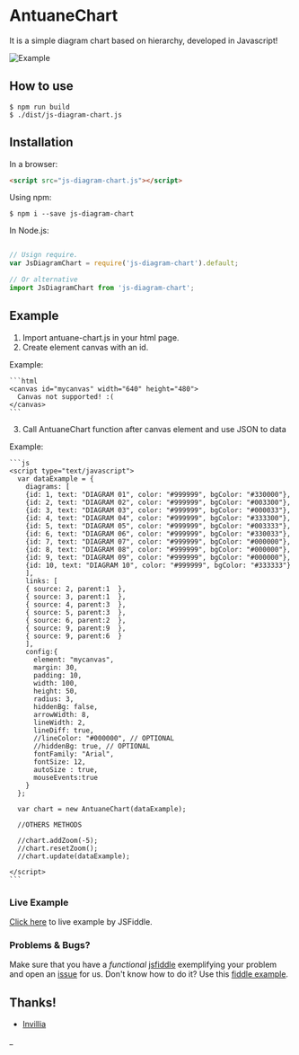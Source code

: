 # AntuaneChart

  It is a simple diagram chart based on hierarchy, developed in Javascript!

  ![Example](https://github.com/antuane/js-diagram-chart/raw/master/example.png)

## How to use

```shell
$ npm run build
$ ./dist/js-diagram-chart.js
```

## Installation

In a browser:
```html
<script src="js-diagram-chart.js"></script>
```

Using npm:
```shell
$ npm i --save js-diagram-chart
```

In Node.js:

```js

// Usign require.
var JsDiagramChart = require('js-diagram-chart').default;

// Or alternative
import JsDiagramChart from 'js-diagram-chart';

```
## Example

  1. Import antuane-chart.js in your html page.
  2. Create element canvas with an id.

  Example:

    ```html
    <canvas id="mycanvas" width="640" height="480">
      Canvas not supported! :(
    </canvas>
    ```

  3. Call AntuaneChart function after canvas element and use JSON to data

  Example:

    ```js
    <script type="text/javascript">
      var dataExample = {
        diagrams: [
        {id: 1, text: "DIAGRAM 01", color: "#999999", bgColor: "#330000"},
        {id: 2, text: "DIAGRAM 02", color: "#999999", bgColor: "#003300"},
        {id: 3, text: "DIAGRAM 03", color: "#999999", bgColor: "#000033"},
        {id: 4, text: "DIAGRAM 04", color: "#999999", bgColor: "#333300"},
        {id: 5, text: "DIAGRAM 05", color: "#999999", bgColor: "#003333"},
        {id: 6, text: "DIAGRAM 06", color: "#999999", bgColor: "#330033"},
        {id: 7, text: "DIAGRAM 07", color: "#999999", bgColor: "#000000"},
        {id: 8, text: "DIAGRAM 08", color: "#999999", bgColor: "#000000"},
        {id: 9, text: "DIAGRAM 09", color: "#999999", bgColor: "#000000"},
        {id: 10, text: "DIAGRAM 10", color: "#999999", bgColor: "#333333"}
        ],
        links: [
        { source: 2, parent:1  },
        { source: 3, parent:1  },
        { source: 4, parent:3  },
        { source: 5, parent:3  },
        { source: 6, parent:2  },
        { source: 9, parent:9  },
        { source: 9, parent:6  }
        ],
        config:{
          element: "mycanvas",
          margin: 30,
          padding: 10,
          width: 100,
          height: 50,
          radius: 3,
          hiddenBg: false,
          arrowWidth: 8,
          lineWidth: 2,
          lineDiff: true,
          //lineColor: "#000000", // OPTIONAL
          //hiddenBg: true, // OPTIONAL
          fontFamily: "Arial",
          fontSize: 12,
          autoSize : true,
          mouseEvents:true
        }
      };

      var chart = new AntuaneChart(dataExample);

      //OTHERS METHODS 

      //chart.addZoom(-5);
      //chart.resetZoom();
      //chart.update(dataExample);

    </script>
    ```

### Live Example

[Click here](http://jsfiddle.net/antuane/7qp15m3v) to live example by JSFiddle.


### Problems & Bugs?

 Make sure that you have a *functional* [jsfiddle](http://jsfiddle.net/) exemplifying your problem and open an [issue](https://github.com/antuane/js-diagram-chart/issues) for us. Don't know how to do it? Use this [fiddle example](http://jsfiddle.net/antuane/7qp15m3v).

## Thanks!
* [Invillia]( http://www.invillia.com.br )





_
